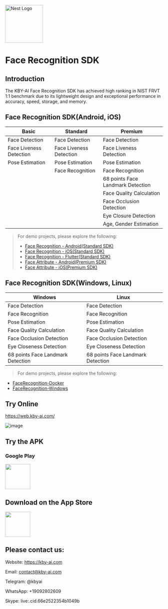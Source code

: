 <p align="left">
  <img src="https://user-images.githubusercontent.com/125717930/225975240-24b9a8ad-8cc6-4d5f-9a91-1435951b0bd7.png" width="120" alt="Nest Logo" />
</p>

# Face Recognition SDK

## Introduction
The KBY-AI Face Recognition SDK has achieved high ranking in NIST FRVT 1:1 benchmark due to its lightweight design and exceptional performance in accuracy, speed, storage, and memory.

## Face Recognition SDK(Android, iOS)

  | Basic      | Standard | Premium |
  |------------------|------------------|------------------|
  | Face Detection        | Face Detection    | Face Detection |
  | Face Liveness Detection        | Face Liveness Detection    | Face Liveness Detection |
  | Pose Estimation        | Pose Estimation    | Pose Estimation |
  |         | Face Recognition    | Face Recognition |
  |         |         | 68 points Face Landmark Detection |
  |         |         | Face Quality Calculation |
  |         |         | Face Occlusion Detection |
  |         |         | Eye Closure Detection |
  |         |         | Age, Gender Estimation |

> For demo projects, please explore the following:
> - [Face Recognition - Android(Standard SDK)](https://github.com/kby-ai/FaceRecognition-Android)
> - [Face Recognition - iOS(Standard SDK)](https://github.com/kby-ai/FaceRecognition-iOS)
> - [Face Recognition - Flutter(Standard SDK)](https://github.com/kby-ai/FaceRecognition-Flutter)
> - [Face Attribute - Android(Premium SDK)](https://github.com/kby-ai/FaceAttribute-Android)
> - [Face Attribute - iOS(Premium SDK)](https://github.com/kby-ai/FaceAttribute-iOS)

## Face Recognition SDK(Windows, Linux)

  | Windows      | Linux |
  |------------------|------------------|
  | Face Detection        | Face Detection    |
  | Face Recognition        | Face Recognition    |
  | Pose Estimation        | Pose Estimation    |
  | Face Quality Calculation        | Face Quality Calculation    |
  | Face Occlusion Detection        | Face Occlusion Detection        |
  | Eye Closeness Detection        | Eye Closeness Detection        |
  | 68 points Face Landmark Detection        | 68 points Face Landmark Detection        |
  
> For demo projects, please explore the following:
- [FaceRecognition-Docker](https://github.com/kby-ai/FaceRecognition-Docker)
- [FaceRecognition-Windows](https://github.com/kby-ai/FaceRecognition-Docker)

## Try Online
https://web.kby-ai.com/

![image](https://github.com/kby-ai/Face-Recognition-SDK/assets/125717930/37cc37ab-f45e-4f9a-ba2f-74c45c705474)

## Try the APK

### Google Play

<a href="https://play.google.com/store/apps/details?id=com.kbyai.facerecognition" target="_blank">
  <img alt="" src="https://user-images.githubusercontent.com/125717930/230804673-17c99e7d-6a21-4a64-8b9e-a465142da148.png" height=80/>
</a>

## Download on the App Store

<a href="https://apps.apple.com/us/app/kby-ai-face-recognition/id6448648922" target="_blank">
  <img alt="" src="https://user-images.githubusercontent.com/125717930/235276083-d20fe057-214d-497c-a431-4569bbeed2fe.png" height=80/>
</a>

## Please contact us:

Website: https://kby-ai.com

Email: contact@kby-ai.com

Telegram: @kbyai

WhatsApp: +19092802609

Skype: live:.cid.66e2522354b1049b
